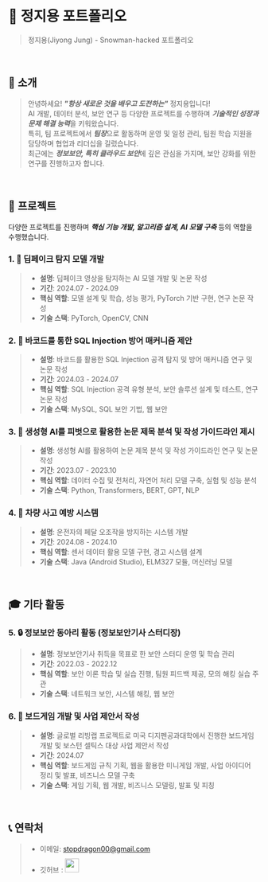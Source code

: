 # 📜 정지용 포트폴리오

> 정지용(Jiyong Jung) - Snowman-hacked 포트폴리오

<br />

## 👋 소개

> 안녕하세요! ***"항상 새로운 것을 배우고 도전하는"*** 정지용입니다!  
> AI 개발, 데이터 분석, 보안 연구 등 다양한 프로젝트를 수행하며 ***기술적인 성장과 문제 해결 능력***을 키워왔습니다.  
> 특히, 팀 프로젝트에서 ***팀장***으로 활동하며 운영 및 일정 관리, 팀원 학습 지원을 담당하며 협업과 리더십을 길렀습니다.  
> 최근에는 ***정보보안, 특히 클라우드 보안***에 깊은 관심을 가지며, 보안 강화를 위한 연구를 진행하고자 합니다.

<br />

## 📝 프로젝트
다양한 프로젝트를 진행하며 ***핵심 기능 개발, 알고리즘 설계, AI 모델 구축*** 등의 역할을 수행했습니다.

### 1. 🎥 딥페이크 탐지 모델 개발
> - **설명**: 딥페이크 영상을 탐지하는 AI 모델 개발 및 논문 작성
> - **기간**: 2024.07 - 2024.09
> - **핵심 역할**: 모델 설계 및 학습, 성능 평가, PyTorch 기반 구현, 연구 논문 작성
> - **기술 스택**: PyTorch, OpenCV, CNN

### 2. 🔐 바코드를 통한 SQL Injection 방어 매커니즘 제안
> - **설명**: 바코드를 활용한 SQL Injection 공격 탐지 및 방어 매커니즘 연구 및 논문 작성
> - **기간**: 2024.03 - 2024.07
> - **핵심 역할**: SQL Injection 공격 유형 분석, 보안 솔루션 설계 및 테스트, 연구 논문 작성
> - **기술 스택**: MySQL, SQL 보안 기법, 웹 보안

### 3. 📄 생성형 AI를 피벗으로 활용한 논문 제목 분석 및 작성 가이드라인 제시
> - **설명**: 생성형 AI를 활용하여 논문 제목 분석 및 작성 가이드라인 연구 및 논문 작성
> - **기간**: 2023.07 - 2023.10
> - **핵심 역할**: 데이터 수집 및 전처리, 자연어 처리 모델 구축, 실험 및 성능 분석
> - **기술 스택**: Python, Transformers, BERT, GPT, NLP

### 4. 🚗 차량 사고 예방 시스템
> - **설명**: 운전자의 페달 오조작을 방지하는 시스템 개발
> - **기간**: 2024.08 - 2024.10
> - **핵심 역할**: 센서 데이터 활용 모델 구현, 경고 시스템 설계
> - **기술 스택**: Java (Android Studio), ELM327 모듈, 머신러닝 모델

<br />

## 🎓 기타 활동

### 5. 🔒 정보보안 동아리 활동 (정보보안기사 스터디장)
> - **설명**: 정보보안기사 취득을 목표로 한 보안 스터디 운영 및 학습 관리
> - **기간**: 2022.03 - 2022.12
> - **핵심 역할**: 보안 이론 학습 및 실습 진행, 팀원 피드백 제공, 모의 해킹 실습 주관
> - **기술 스택**: 네트워크 보안, 시스템 해킹, 웹 보안

### 6. 🎲 보드게임 개발 및 사업 제안서 작성
> - **설명**: 글로벌 리빙랩 프로젝트로 미국 디지펜공과대학에서 진행한 보드게임 개발 및 보스턴 셀틱스 대상 사업 제안서 작성
> - **기간**: 2024.07
> - **핵심 역할**: 보드게임 규칙 기획, 웹을 활용한 미니게임 개발, 사업 아이디어 정리 및 발표, 비즈니스 모델 구축
> - **기술 스택**: 게임 기획, 웹 개발, 비즈니스 모델링, 발표 및 피칭

<br />

## 📞 연락처
> - 이메일: stopdragon00@gmail.com
> - 깃허브 : <a href="https://github.com/snowman-hacked"><img src="https://user-images.githubusercontent.com/68724828/185908612-22f4d219-78a7-4de7-bb02-deecaa63bffa.png" height="28px" style="margin-top: 10px" /></a>
